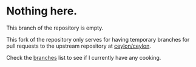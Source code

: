 
# Nothing here.

This branch of the repository is empty.

This fork of the repository only serves for having temporary branches
for pull requests to the upstream repository at [ceylon/ceylon](https://github.com/ceylon/ceylon).

Check the [branches](https://github.com/ePaul/ceylon/branches/all) list to see if I currently have any cooking.